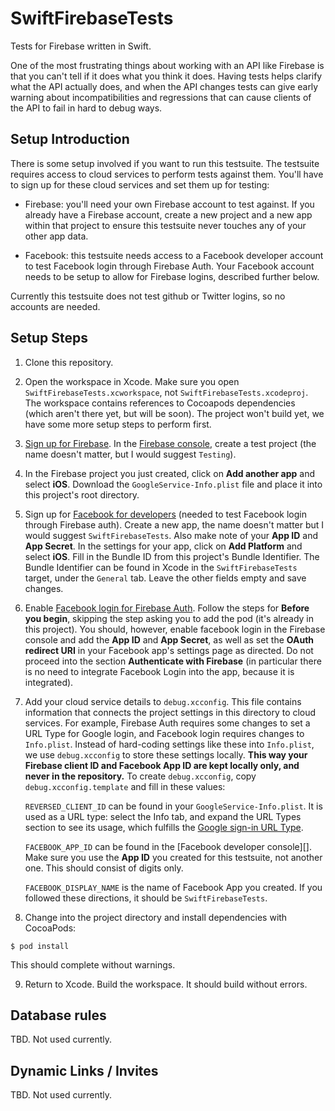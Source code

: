 # SwiftFirebaseTests
Tests for Firebase written in Swift.

One of the most frustrating things about working with an API like Firebase is
that you can't tell if it does what you think it does. Having tests helps
clarify what the API actually does, and when the API changes tests can give
early warning about incompatibilities and regressions that can cause clients
of the API to fail in hard to debug ways.

## Setup Introduction

There is some setup involved if you want to run this testsuite. The testsuite
requires access to cloud services to perform tests against them. You'll have
to sign up for these cloud services and set them up for testing:

* Firebase: you'll need your own Firebase account to test against. If you
  already have a Firebase account, create a new project and a new app within
  that project to ensure this testsuite never touches any of your other
  app data.
  
* Facebook: this testsuite needs access to a Facebook developer account to
  test Facebook login through Firebase Auth. Your Facebook account needs to be
  setup to allow for Firebase logins, described further below.
  
Currently this testsuite does not test github or Twitter logins, so no
accounts are needed.

## Setup Steps

1. Clone this repository.

2. Open the workspace in Xcode. Make sure you open
   `SwiftFirebaseTests.xcworkspace`, not `SwiftFirebaseTests.xcodeproj`. The
   workspace contains references to Cocoapods dependencies (which aren't there
   yet, but will be soon). The project won't build yet, we have some more
   setup steps to perform first.

3. [Sign up for Firebase][]. In the [Firebase console][], create a test
   project (the name doesn't matter, but I would suggest `Testing`).
   
4. In the Firebase project you just created, click on **Add another app** and
   select **iOS**. Download the `GoogleService-Info.plist` file and place it
   into this project's root directory.
   
5. Sign up for [Facebook for developers][] (needed to test Facebook login
   through Firebase auth). Create a new app, the name doesn't matter but I
   would suggest `SwiftFirebaseTests`. Also make note of your **App ID** and
   **App Secret**. In the settings for your app, click on **Add Platform** and
   select **iOS**. Fill in the Bundle ID from this project's Bundle
   Identifier. The Bundle Identifier can be found in Xcode in the
   `SwiftFirebaseTests` target, under the `General` tab. Leave the other
   fields empty and save changes.
   
6. Enable [Facebook login for Firebase Auth][]. Follow the steps for **Before
   you begin**, skipping the step asking you to add the pod (it's already in
   this project). You should, however, enable facebook login in the Firebase
   console and add the **App ID** and **App Secret**, as well as set the
   **OAuth redirect URI** in your Facebook app's settings page as directed. Do
   not proceed into the section **Authenticate with Firebase** (in particular
   there is no need to integrate Facebook Login into the app, because it is
   integrated).

7. Add your cloud service details to `debug.xcconfig`. This file contains
   information that connects the project settings in this directory to cloud
   services. For example, Firebase Auth requires some changes to set a URL
   Type for Google login, and Facebook login requires changes to
   `Info.plist`. Instead of hard-coding settings like these into `Info.plist`,
   we use `debug.xcconfig` to store these settings locally. **This way your
   Firebase client ID and Facebook App ID are kept locally only, and never in
   the repository.** To create `debug.xcconfig`, copy
   `debug.xcconfig.template` and fill in these values:

   `REVERSED_CLIENT_ID` can be found in your `GoogleService-Info.plist`. It is
   used as a URL type: select the Info tab, and expand the URL Types section
   to see its usage, which fulfills the [Google sign-in URL Type][].
   
   `FACEBOOK_APP_ID` can be found in the [Facebook developer console][]. Make
   sure you use the **App ID** you created for this testsuite, not another
   one. This should consist of digits only.
   
   `FACEBOOK_DISPLAY_NAME` is the name of Facebook App you created. If you
   followed these directions, it should be `SwiftFirebaseTests`.
   
8. Change into the project directory and install dependencies with CocoaPods:
   
```
$ pod install
```
   
   This should complete without warnings.

9. Return to Xcode. Build the workspace. It should build without errors.

## Database rules
TBD. Not used currently.

## Dynamic Links / Invites
TBD. Not used currently.

[Sign up for Firebase]: https://firebase.google.com
[Firebase console]: https://console.firebase.google.com
[Google sign-in URL Type]: https://firebase.google.com/docs/auth/ios/google-signin#2_implement_google_sign-in
[Facebook for developers]: https://developers.facebook.com/
[Facebook login for Firebase Auth]: https://firebase.google.com/docs/auth/ios/facebook-login
